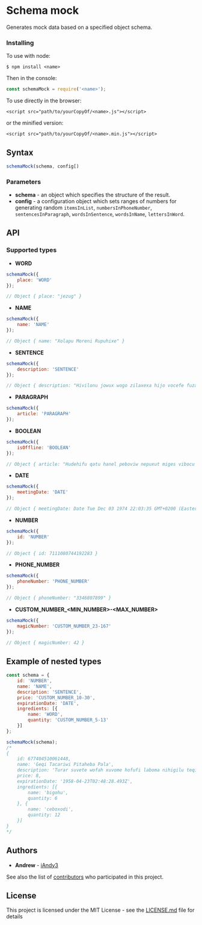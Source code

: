 # Schema mock
Generates mock data based on a specified object schema.

### Installing
To use with node:
```
$ npm install <name>
```

Then in the console:
```javascript
const schemaMock = require('<name>');
```

To use directly in the browser:
```
<script src="path/to/yourCopyOf/<name>.js"></script>
```

or the minified version:
```
<script src="path/to/yourCopyOf/<name>.min.js"></script>
```

## Syntax
```javascript
schemaMock(schema, config[)
```

### Parameters
* **schema** - an object which specifies the structure of the result.
* **config** - a configuration object which sets ranges of numbers for generating random `itemsInList`, `numbersInPhoneNumber`, `sentencesInParagraph`, `wordsInSentence`, `wordsInName`, `lettersInWord`.
 
## API

### Supported types
* **WORD**
```javascript
schemaMock({
	place: 'WORD'
}); 

// Object { place: "jezug" }
```
* **NAME**
```javascript
schemaMock({
	name: 'NAME'
}); 

// Object { name: "Xolapu Moreni Rupuhixe" }
```
* **SENTENCE**
```javascript
schemaMock({
	description: 'SENTENCE'
}); 

// Object { description: "Hivilonu jowux wogo zilaxexa hijo vocefe fuzar." }
```
* **PARAGRAPH**
```javascript
schemaMock({
	article: 'PARAGRAPH'
});
```
* **BOOLEAN**
```javascript
schemaMock({
	isOffline: 'BOOLEAN'
}); 

// Object { article: "Hudehifu qatu hanel peboviw nepuxut miges vibocu zatipe retuq. Bihu safa juzu tufuho bojap rimapo hovuqasi faha vezu. Dicewama yivusuhu valuy qunowaci jixun. Xoyuvo befo rorer tudo qabac butap pezu tebawup cedow. Puvasar tote xeqer cuxeduzo wico zequrefi lirabad periniw. Jamopofe cucojuh menu cawete denipivu." }
```
* **DATE**
```javascript
schemaMock({
	meetingDate: 'DATE'
}); 

// Object { meetingDate: Date Tue Dec 03 1974 22:03:35 GMT+0200 (Eastern European Standard Time) }
```
* **NUMBER**
```javascript
schemaMock({
	id: 'NUMBER'
}); 

// Object { id: 7111080744192283 }
```
* **PHONE_NUMBER**
```javascript
schemaMock({
	phoneNumber: 'PHONE_NUMBER'
}); 

// Object { phoneNumber: "3346807899" }
```
* **CUSTOM_NUMBER_<MIN_NUMBER>-<MAX_NUMBER>**
```javascript
schemaMock({
	magicNumber: 'CUSTOM_NUMBER_23-167'
}); 

// Object { magicNumber: 42 }
```

## Example of nested types

```javascript
const schema = {
	id: 'NUMBER',
	name: 'NAME',
	description: 'SENTENCE',
	price: 'CUSTOM_NUMBER_10-30',
	expirationDate: 'DATE',
	ingredients: [{
		name: 'WORD',
		quantity: 'CUSTOM_NUMBER_5-13'
	}]
};

schemaMock(schema);
/*
{
	id: 677404510061448,
	name: 'Geqi Tacariwi Pitaheba Pala',
	description: 'Turar suvete wofah xuvome hofufi laboma nihigilu teqiz.',
	price: 8,
	expirationDate: '1958-04-23T02:48:28.493Z',
	ingredients: [{
		name: 'bigohu',
		quantity: 6
	}, {
		name: 'ceboxodi',
		quantity: 12
	}]
}
*/
```

## Authors
* **Andrew** - [iAndy3](https://github.com/iAndy3)

See also the list of [contributors](https://github.com/iAndy3/schema-mock/graphs/contributors) who participated in this project.

## License
This project is licensed under the MIT License - see the [LICENSE.md](LICENSE.md) file for details